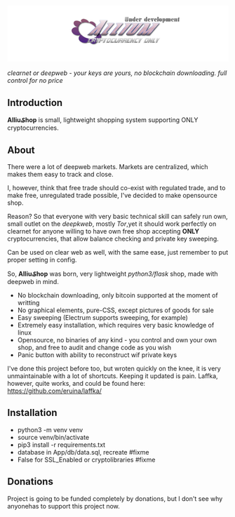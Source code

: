 ![AlliumShop](https://github.com/sginne/Allium/blob/master/app/static/github-logo.png?raw=true)

*clearnet or deepweb - your keys are yours, no blockchain downloading. full control for no price*

## Introduction

**Alliu₷hop** is small, lightweight shopping system supporting ONLY cryptocurrencies.

## About

There were a lot of deepweb markets.
Markets are centralized, which makes them easy to track and close.

I, however, think that free trade should co-exist with regulated trade, and to make free, unregulated trade possible, I've decided to make opensource shop.

Reason? So that everyone with very basic technical skill can safely run own, small outlet on the *deepkweb*, mostly *Tor*,yet it should work perfectly on clearnet for anyone willing to have own free shop accepting **ONLY** cryptocurrencies, that allow balance checking and private key sweeping.

Can be used on clear web as well, with the same ease, just remember to put proper setting in config.

So, **Alliu₷hop** was born, very lightweight *python3/flask* shop, made with deepweb in mind.

* No blockchain downloading, only bitcoin supported at the moment of writting
* No graphical elements, pure-CSS, except pictures of goods for sale
* Easy sweeping (Electrum supports sweeping, for example)
* Extremely easy installation, which requires very basic knowledge of linux 
* Opensource, no binaries of any kind - you control and own your own shop, and  free to audit and change code as you wish
* Panic button with ability to reconstruct wif private keys

I've done this project before too, but wroten quickly on the knee, it is very unmaintainable with a lot of shortcuts. Keeping it updated is pain.
Laffka, however, quite works, and could be found here: https://github.com/eruina/laffka/

## Installation

* python3 -m venv venv
* source venv/bin/activate
* pip3 install -r requirements.txt
* database in App/db/data.sql, recreate #fixme
* False for SSL_Enabled or cryptolibraries #fixme

## Donations
Project is going to be funded completely by donations, but I don't see why anyonehas to support this project now.


